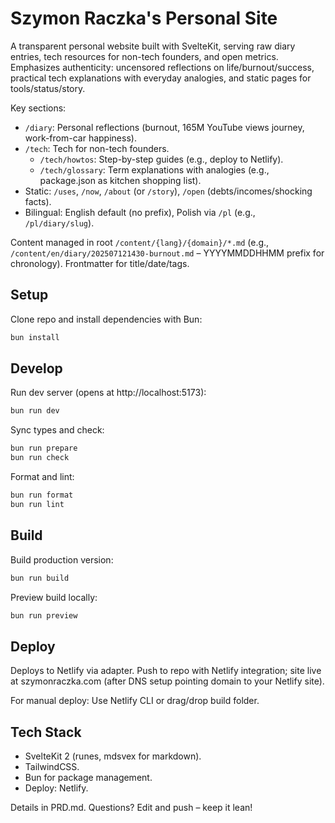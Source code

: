 # Szymon Raczka's Personal Site

A transparent personal website built with SvelteKit, serving raw diary entries, tech resources for non-tech founders, and open metrics. Emphasizes authenticity: uncensored reflections on life/burnout/success, practical tech explanations with everyday analogies, and static pages for tools/status/story.

Key sections:
- `/diary`: Personal reflections (burnout, 165M YouTube views journey, work-from-car happiness).
- `/tech`: Tech for non-tech founders.
  - `/tech/howtos`: Step-by-step guides (e.g., deploy to Netlify).
  - `/tech/glossary`: Term explanations with analogies (e.g., package.json as kitchen shopping list).
- Static: `/uses`, `/now`, `/about` (or `/story`), `/open` (debts/incomes/shocking facts).
- Bilingual: English default (no prefix), Polish via `/pl` (e.g., `/pl/diary/slug`).

Content managed in root `/content/{lang}/{domain}/*.md` (e.g., `/content/en/diary/202507121430-burnout.md` – YYYYMMDDHHMM prefix for chronology). Frontmatter for title/date/tags.

## Setup

Clone repo and install dependencies with Bun:

```bash
bun install
```

## Develop

Run dev server (opens at http://localhost:5173):

```bash
bun run dev
```

Sync types and check:

```bash
bun run prepare
bun run check
```

Format and lint:

```bash
bun run format
bun run lint
```

## Build

Build production version:

```bash
bun run build
```

Preview build locally:

```bash
bun run preview
```

## Deploy

Deploys to Netlify via adapter. Push to repo with Netlify integration; site live at szymonraczka.com (after DNS setup pointing domain to your Netlify site).

For manual deploy: Use Netlify CLI or drag/drop build folder.

## Tech Stack

- SvelteKit 2 (runes, mdsvex for markdown).
- TailwindCSS.
- Bun for package management.
- Deploy: Netlify.

Details in PRD.md. Questions? Edit and push – keep it lean!